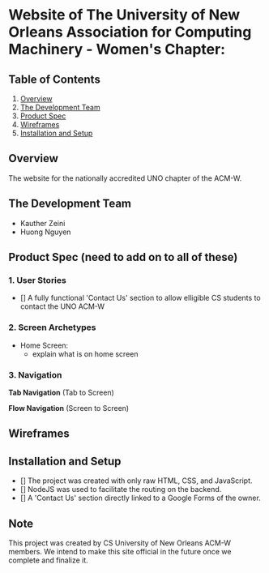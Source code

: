# Website of The University of New Orleans Association for Computing Machinery - Women's Chapter:

## Table of Contents
1. [Overview](#Overview)
2. [The Development Team](#The-Development-Team)
3. [Product Spec](#Product-Spec)
4. [Wireframes](#Wireframes)
5. [Installation and Setup](#Installation-and-Setup)

## Overview
The website for the nationally accredited UNO chapter of the ACM-W.

## The Development Team
- Kauther Zeini
- Huong Nguyen

## Product Spec (need to add on to all of these)
### 1. User Stories 
- [] A fully functional 'Contact Us' section to allow elligible CS students to contact the UNO ACM-W

### 2. Screen Archetypes
* Home Screen: 
  * explain what is on home screen


### 3. Navigation


**Tab Navigation** (Tab to Screen)


**Flow Navigation** (Screen to Screen)




## Wireframes

## Installation and Setup
- [] The project was created with only raw HTML, CSS, and JavaScript.
- [] NodeJS was used to facilitate the routing on the backend.
- [] A 'Contact Us' section directly linked to a Google Forms of the owner.

## Note
This project was created by CS University of New Orleans ACM-W members. We intend to make this site official in the future once we complete and finalize it.


